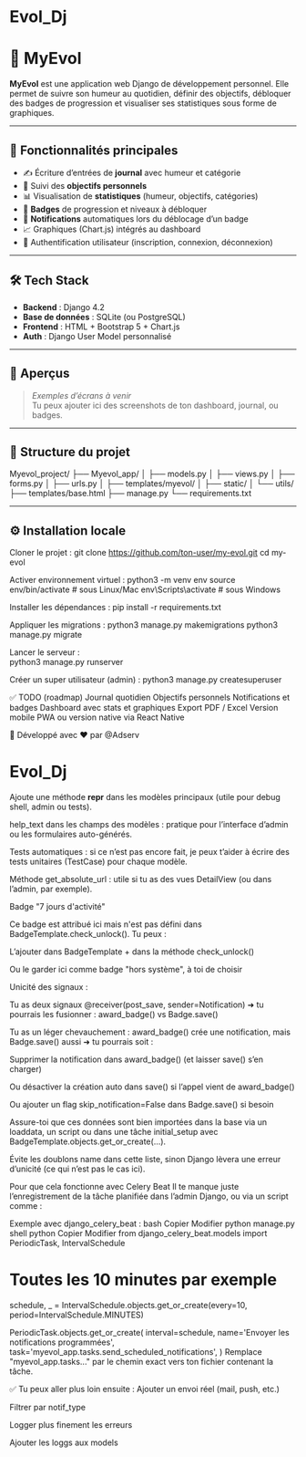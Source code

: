 # Evol_Dj
# 📘 MyEvol

**MyEvol** est une application web Django de développement personnel. Elle permet de suivre son humeur au quotidien, définir des objectifs, débloquer des badges de progression et visualiser ses statistiques sous forme de graphiques.

---

## 🚀 Fonctionnalités principales

- ✍️ Écriture d’entrées de **journal** avec humeur et catégorie
- 🎯 Suivi des **objectifs personnels**
- 📊 Visualisation de **statistiques** (humeur, objectifs, catégories)
- 🏅 **Badges** de progression et niveaux à débloquer
- 🔔 **Notifications** automatiques lors du déblocage d’un badge
- 📈 Graphiques (Chart.js) intégrés au dashboard
- 👤 Authentification utilisateur (inscription, connexion, déconnexion)

---

## 🛠️ Tech Stack

- **Backend** : Django 4.2
- **Base de données** : SQLite (ou PostgreSQL)
- **Frontend** : HTML + Bootstrap 5 + Chart.js
- **Auth** : Django User Model personnalisé

---

## 📸 Aperçus

> _Exemples d’écrans à venir_  
> Tu peux ajouter ici des screenshots de ton dashboard, journal, ou badges.

---

## 📂 Structure du projet

Myevol_project/ ├── Myevol_app/ │ ├── models.py │ ├── views.py │ ├── forms.py │ ├── urls.py │ ├── templates/myevol/ │ ├── static/ │ └── utils/ ├── templates/base.html ├── manage.py └── requirements.txt


---

## ⚙️ Installation locale

Cloner le projet :
    git clone https://github.com/ton-user/my-evol.git
    cd my-evol

Activer environnement virtuel : 
    python3 -m venv env
    source env/bin/activate  # sous Linux/Mac
    env\Scripts\activate     # sous Windows


Installer les dépendances :
    pip install -r requirements.txt

Appliquer les migrations :
    python3 manage.py makemigrations
    python3 manage.py migrate

Lancer le serveur :    
    python3 manage.py runserver

Créer un super utilisateur (admin) :
    python3 manage.py createsuperuser

✅ TODO (roadmap)
    Journal quotidien
    Objectifs personnels
    Notifications et badges
    Dashboard avec stats et graphiques
    Export PDF / Excel
    Version mobile
    PWA ou version native via React Native 

🧠 Développé avec ❤️ par @Adserv    
# Evol_Dj






Ajoute une méthode __repr__ dans les modèles principaux (utile pour debug shell, admin ou tests).

help_text dans les champs des modèles : pratique pour l’interface d’admin ou les formulaires auto-générés.

Tests automatiques : si ce n’est pas encore fait, je peux t’aider à écrire des tests unitaires (TestCase) pour chaque modèle.

Méthode get_absolute_url : utile si tu as des vues DetailView (ou dans l’admin, par exemple).

Badge "7 jours d'activité"

Ce badge est attribué ici mais n'est pas défini dans BadgeTemplate.check_unlock(). Tu peux :

L’ajouter dans BadgeTemplate + dans la méthode check_unlock()

Ou le garder ici comme badge "hors système", à toi de choisir

Unicité des signaux :

Tu as deux signaux @receiver(post_save, sender=Notification) ➜ tu pourrais les fusionner :
award_badge() vs Badge.save()

Tu as un léger chevauchement : award_badge() crée une notification, mais Badge.save() aussi ➜ tu pourrais soit :

Supprimer la notification dans award_badge() (et laisser save() s’en charger)

Ou désactiver la création auto dans save() si l’appel vient de award_badge()

Ou ajouter un flag skip_notification=False dans Badge.save() si besoin

Assure-toi que ces données sont bien importées dans la base via un loaddata, un script ou dans une tâche initial_setup avec BadgeTemplate.objects.get_or_create(...).

Évite les doublons name dans cette liste, sinon Django lèvera une erreur d’unicité (ce qui n’est pas le cas ici).

Pour que cela fonctionne avec Celery Beat
Il te manque juste l’enregistrement de la tâche planifiée dans l’admin Django, ou via un script comme :

Exemple avec django_celery_beat :
bash
Copier
Modifier
python manage.py shell
python
Copier
Modifier
from django_celery_beat.models import PeriodicTask, IntervalSchedule

# Toutes les 10 minutes par exemple
schedule, _ = IntervalSchedule.objects.get_or_create(every=10, period=IntervalSchedule.MINUTES)

PeriodicTask.objects.get_or_create(
    interval=schedule,
    name='Envoyer les notifications programmées',
    task='myevol_app.tasks.send_scheduled_notifications',
)
Remplace "myevol_app.tasks..." par le chemin exact vers ton fichier contenant la tâche.

✅ Tu peux aller plus loin ensuite :
Ajouter un envoi réel (mail, push, etc.)

Filtrer par notif_type

Logger plus finement les erreurs

Ajouter les loggs aux models